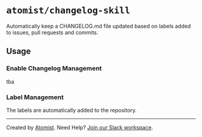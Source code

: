 # `atomist/changelog-skill`

Automatically keep a CHANGELOG.md file updated based on labels added to issues, pull requests and commits.

## Usage

### Enable Changelog Management

tba

### Label Management

The labels are automatically added to the repository.
 
---

Created by [Atomist][atomist].
Need Help?  [Join our Slack workspace][slack].

[atomist]: https://atomist.com/ (Atomist - How Teams Deliver Software)
[slack]: https://join.atomist.com/ (Atomist Community Slack)
